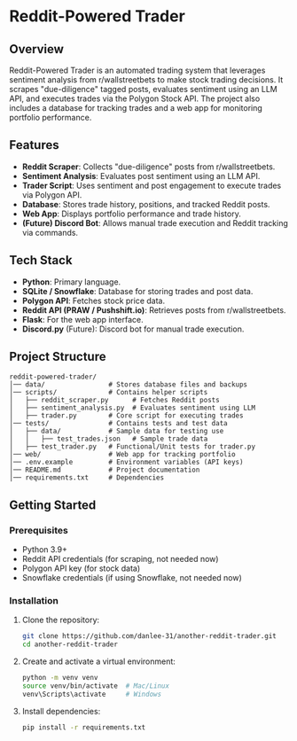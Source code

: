 # Reddit-Powered Trader

## Overview

Reddit-Powered Trader is an automated trading system that leverages sentiment analysis from r/wallstreetbets to make stock trading decisions. It scrapes "due-diligence" tagged posts, evaluates sentiment using an LLM API, and executes trades via the Polygon Stock API. The project also includes a database for tracking trades and a web app for monitoring portfolio performance.

## Features

- **Reddit Scraper**: Collects "due-diligence" posts from r/wallstreetbets.
- **Sentiment Analysis**: Evaluates post sentiment using an LLM API.
- **Trader Script**: Uses sentiment and post engagement to execute trades via Polygon API.
- **Database**: Stores trade history, positions, and tracked Reddit posts.
- **Web App**: Displays portfolio performance and trade history.
- **(Future) Discord Bot**: Allows manual trade execution and Reddit tracking via commands.

## Tech Stack

- **Python**: Primary language.
- **SQLite / Snowflake**: Database for storing trades and post data.
- **Polygon API**: Fetches stock price data.
- **Reddit API (PRAW / Pushshift.io)**: Retrieves posts from r/wallstreetbets.
- **Flask**: For the web app interface.
- **Discord.py** (Future): Discord bot for manual trade execution.

## Project Structure

```
reddit-powered-trader/
│── data/                # Stores database files and backups
│── scripts/             # Contains helper scripts
│   ├── reddit_scraper.py      # Fetches Reddit posts
│   ├── sentiment_analysis.py  # Evaluates sentiment using LLM
│   ├── trader.py        # Core script for executing trades
│── tests/               # Contains tests and test data
│   ├── data/            # Sample data for testing use
│   │   ├── test_trades.json   # Sample trade data
│   ├── test_trader.py   # Functional/Unit tests for trader.py
│── web/                 # Web app for tracking portfolio
│── .env.example         # Environment variables (API keys)
│── README.md            # Project documentation
│── requirements.txt     # Dependencies
```

## Getting Started

### Prerequisites

- Python 3.9+
- Reddit API credentials (for scraping, not needed now)
- Polygon API key (for stock data)
- Snowflake credentials (if using Snowflake, not needed now)

### Installation

1. Clone the repository:

   ```sh
   git clone https://github.com/danlee-31/another-reddit-trader.git
   cd another-reddit-trader
   ```

2. Create and activate a virtual environment:

   ```sh
   python -m venv venv
   source venv/bin/activate  # Mac/Linux
   venv\Scripts\activate     # Windows
   ```

3. Install dependencies:
   ```sh
   pip install -r requirements.txt
   ```
   <!--
4. Set up your environment variables:
   - Copy `.env.example` to `.env`
   - Add your Reddit API and Polygon API credentials
     -->

<!--
### Running the Scripts
- **Scrape Reddit posts**
    ```sh
    python scripts/reddit_scraper.py
    ```
- **Analyze sentiment**
    ```sh
    python scripts/sentiment_analysis.py
    ```
- **Run the trader script**
    ```sh
    python scripts/trader.py
    ```
-->

